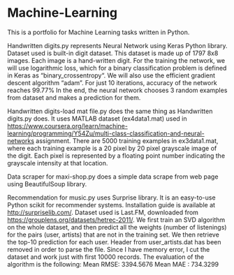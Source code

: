 # Machine-Learning
This is a portfolio for Machine Learning tasks written in Python.

Handwritten digits.py
represents Neural Network using Keras Python library.
Dataset used is built-in digit dataset. This dataset is made up of 1797 8x8 images. Each image is a hand-written digit.
For the training the network, we will use logarithmic loss, which for a binary classification problem is defined in Keras as “binary_crossentropy“. We will also use the efficient gradient descent algorithm “adam”. 
For just 10 iterations, accuracy of the network reaches 99.77%
In the end, the neural network chooses 3 random examples from dataset and makes a prediction for them.

Handwritten digits-load mat file.py
does the same thing as Handwritten digits.py does. It uses MATLAB dataset (ex4data1.mat) used in https://www.coursera.org/learn/machine-learning/programming/Y54Zu/multi-class-classification-and-neural-networks assignment. 
There are 5000 training examples in ex3data1.mat, where each training example is a 20 pixel by 20 pixel grayscale image of the digit. Each pixel is represented by a floating point number indicating the grayscale intensity at that location.

Data scraper for maxi-shop.py
does a simple data scrape from web page using BeautifulSoup library.

Recommendation for music.py
uses Surprise library. It is an easy-to-use Python scikit for recommender systems.
Installation guide is available at http://surpriselib.com/.
Dataset used is Last.FM, downloaded from https://grouplens.org/datasets/hetrec-2011/.
We first train an SVD algorithm on the whole dataset, and then predict all the weights (number of listenings) for the pairs (user, artists) that are not in the training set. We then retrieve the top-10 prediction for each user.
Header from user_artists.dat has been removed in order to parse the file.
Since I have memory error, I cut the dataset and work just with first 10000 records.
The evaluation of the algorithm is the following:
Mean RMSE: 3394.5676
Mean MAE : 734.3299
